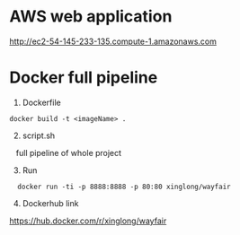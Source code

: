 # AWS web application
http://ec2-54-145-233-135.compute-1.amazonaws.com

# Docker full pipeline

1. Dockerfile
  ```
  docker build -t <imageName> .
  ```
2. script.sh

  &nbsp;&nbsp; full pipeline of whole project
  
3. Run

```
  docker run -ti -p 8888:8888 -p 80:80 xinglong/wayfair
```

4. Dockerhub link  

https://hub.docker.com/r/xinglong/wayfair
